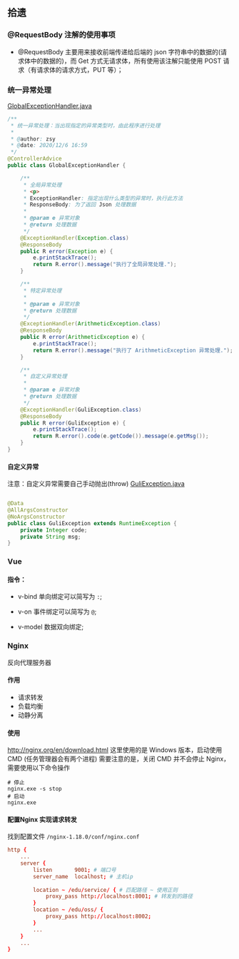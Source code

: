 ## 拾遗

### @RequestBody 注解的使用事项

- @RequestBody 主要用来接收前端传递给后端的 json 字符串中的数据的(请求体中的数据的)，而 Get 方式无请求体，所有使用该注解只能使用 POST 请求（有请求体的请求方式，PUT 等）；

### 统一异常处理

[GlobalExceptionHandler.java](/guli_common/service_base/src/main/java/com/tassel/base/exception/GlobalExceptionHandler.java)

```java
/**
 * 统一异常处理：当出现指定的异常类型时，由此程序进行处理
 *
 * @author: zsy
 * @date: 2020/12/6 16:59
 */
@ControllerAdvice
public class GlobalExceptionHandler {

    /**
     * 全局异常处理
     * <p>
     * ExceptionHandler: 指定出现什么类型的异常时，执行此方法
     * ResponseBody: 为了返回 Json 处理数据
     *
     * @param e 异常对象
     * @return 处理数据
     */
    @ExceptionHandler(Exception.class)
    @ResponseBody
    public R error(Exception e) {
        e.printStackTrace();
        return R.error().message("执行了全局异常处理.");
    }

    /**
     * 特定异常处理
     *
     * @param e 异常对象
     * @return 处理数据
     */
    @ExceptionHandler(ArithmeticException.class)
    @ResponseBody
    public R error(ArithmeticException e) {
        e.printStackTrace();
        return R.error().message("执行了 ArithmeticException 异常处理.");
    }

    /**
     * 自定义异常处理
     *
     * @param e 异常对象
     * @return 处理数据
     */
    @ExceptionHandler(GuliException.class)
    @ResponseBody
    public R error(GuliException e) {
        e.printStackTrace();
        return R.error().code(e.getCode()).message(e.getMsg());
    }
}

```

#### 自定义异常

注意：自定义异常需要自己手动抛出(throw)
[GuliException.java](/guli_common/service_base/src/main/java/com/tassel/base/exception/GuliException.java)

```java

@Data
@AllArgsConstructor
@NoArgsConstructor
public class GuliException extends RuntimeException {
    private Integer code;
    private String msg;
}
```

### Vue 
#### 指令：
- v-bind 单向绑定可以简写为 `:`;
- v-on 事件绑定可以简写为 `@`;

- v-model 数据双向绑定;

### Nginx
反向代理服务器

#### 作用
- 请求转发
- 负载均衡
- 动静分离

#### 使用
http://nginx.org/en/download.html
这里使用的是 Windows 版本，启动使用 CMD (任务管理器会有两个进程)
需要注意的是，关闭 CMD 并不会停止 Nginx，需要使用以下命令操作
```shell
# 停止
nginx.exe -s stop
# 启动
nginx.exe
```

#### 配置Nginx 实现请求转发
找到配置文件 `/nginx-1.18.0/conf/nginx.conf`
```conf
http {
    ...
    server {
        listen       9001; # 端口号
        server_name  localhost; # 主机ip
        
        location ~ /edu/service/ { # 匹配路径 ~ 使用正则
            proxy_pass http://localhost:8001; # 转发到的路径
        }
        location ~ /edu/oss/ {
            proxy_pass http://localhost:8002;
        }
        ...
    }
    ...
}
```